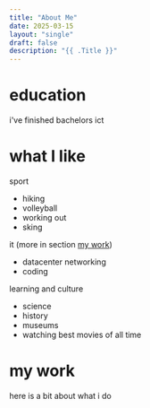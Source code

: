 ```yaml
---
title: "About Me"
date: 2025-03-15
layout: "single"
draft: false
description: "{{ .Title }}"
---
```


# education
i've finished bachelors ict

# what I like

sport
- hiking
- volleyball
- working out
- sking

it (more in section [my work](#work))
- datacenter networking
- coding


learning and culture
- science
- history
- museums
- watching best movies of all time


# my work

here is a bit about what i do
